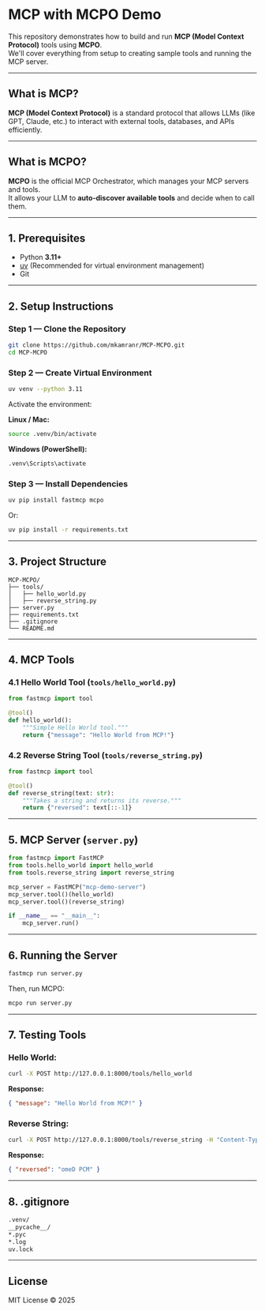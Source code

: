# MCP with MCPO Demo

This repository demonstrates how to build and run **MCP (Model Context Protocol)** tools using **MCPO**.  
We'll cover everything from setup to creating sample tools and running the MCP server.

---

## **What is MCP?**
**MCP (Model Context Protocol)** is a standard protocol that allows LLMs (like GPT, Claude, etc.) to interact with external tools, databases, and APIs efficiently.

---

## **What is MCPO?**
**MCPO** is the official MCP Orchestrator, which manages your MCP servers and tools.  
It allows your LLM to **auto-discover available tools** and decide when to call them.

---

## **1. Prerequisites**
- Python **3.11+**
- [uv](https://docs.astral.sh/uv/) (Recommended for virtual environment management)
- Git

---

## **2. Setup Instructions**

### **Step 1 — Clone the Repository**
```bash
git clone https://github.com/mkamranr/MCP-MCPO.git
cd MCP-MCPO
```

### **Step 2 — Create Virtual Environment**
```bash
uv venv --python 3.11
```

Activate the environment:

**Linux / Mac:**
```bash
source .venv/bin/activate
```

**Windows (PowerShell):**
```bash
.venv\Scripts\activate
```

### **Step 3 — Install Dependencies**
```bash
uv pip install fastmcp mcpo
```
Or:
```bash
uv pip install -r requirements.txt
```

---

## **3. Project Structure**
```
MCP-MCPO/
├── tools/
│   ├── hello_world.py
│   ├── reverse_string.py
├── server.py
├── requirements.txt
├── .gitignore
└── README.md
```

---

## **4. MCP Tools**

### **4.1 Hello World Tool** (`tools/hello_world.py`)
```python
from fastmcp import tool

@tool()
def hello_world():
    """Simple Hello World tool."""
    return {"message": "Hello World from MCP!"}
```

### **4.2 Reverse String Tool** (`tools/reverse_string.py`)
```python
from fastmcp import tool

@tool()
def reverse_string(text: str):
    """Takes a string and returns its reverse."""
    return {"reversed": text[::-1]}
```

---

## **5. MCP Server** (`server.py`)
```python
from fastmcp import FastMCP
from tools.hello_world import hello_world
from tools.reverse_string import reverse_string

mcp_server = FastMCP("mcp-demo-server")
mcp_server.tool()(hello_world)
mcp_server.tool()(reverse_string)

if __name__ == "__main__":
    mcp_server.run()
```

---

## **6. Running the Server**
```bash
fastmcp run server.py
```

Then, run MCPO:
```bash
mcpo run server.py
```

---

## **7. Testing Tools**

### Hello World:
```bash
curl -X POST http://127.0.0.1:8000/tools/hello_world
```
**Response:**
```json
{ "message": "Hello World from MCP!" }
```

### Reverse String:
```bash
curl -X POST http://127.0.0.1:8000/tools/reverse_string -H "Content-Type: application/json" -d '{"text":"MCP Demo"}'
```
**Response:**
```json
{ "reversed": "omeD PCM" }
```

---

## **8. .gitignore**
```txt
.venv/
__pycache__/
*.pyc
*.log
uv.lock
```

---

## **License**
MIT License © 2025

